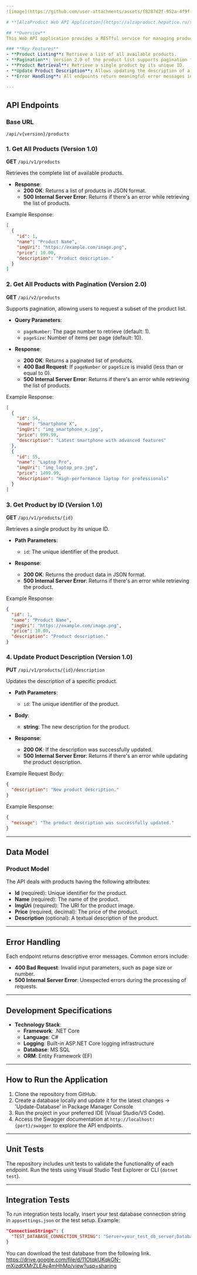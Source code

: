 ```yaml
---
![image](https://github.com/user-attachments/assets/f8287d2f-952a-4f9f-a77a-9c1badce8156)

# **[AlzaProduct Web API Application](https://alzaproduct.hepatico.ru/swagger/index.html)**

## **Overview**
This Web API application provides a RESTful service for managing products of an eshop, including endpoints to retrieve product listings, retrieve products by ID, and update product descriptions. The API supports multiple versions, pagination, and Swagger documentation for better visibility.

### **Key Features**
- **Product Listing**: Retrieve a list of all available products.
- **Pagination**: Version 2.0 of the product list supports pagination for efficient data retrieval.
- **Product Retrieval**: Retrieve a single product by its unique ID.
- **Update Product Description**: Allows updating the description of a specific product.
- **Error Handling**: All endpoints return meaningful error messages in case of failures.

---
```


## **API Endpoints**

### **Base URL**  
```
/api/v{version}/products
```

### **1. Get All Products (Version 1.0)**  
**GET** `/api/v1/products`

Retrieves the complete list of available products.

- **Response**:  
  - **200 OK**: Returns a list of products in JSON format.
  - **500 Internal Server Error**: Returns if there's an error while retrieving the list of products.

Example Response:
```json
[
  {
    "id": 1,
    "name": "Product Name",
    "imgUri": "https://example.com/image.png",
    "price": 10.00,
    "description": "Product description."
  }
]
```

### **2. Get All Products with Pagination (Version 2.0)**  
**GET** `/api/v2/products`

Supports pagination, allowing users to request a subset of the product list.

- **Query Parameters**:
  - `pageNumber`: The page number to retrieve (default: 1).
  - `pageSize`: Number of items per page (default: 10).
  
- **Response**:  
  - **200 OK**: Returns a paginated list of products.
  - **400 Bad Request**: If `pageNumber` or `pageSize` is invalid (less than or equal to 0).
  - **500 Internal Server Error**: Returns if there's an error while retrieving the list of products.

Example Response:
```json
[
  {
    "id": 54,
    "name": "Smartphone X",
    "imgUri": "img_smartphone_x.jpg",
    "price": 999.99,
    "description": "Latest smartphone with advanced features"
  },
  {
    "id": 55,
    "name": "Laptop Pro",
    "imgUri": "img_laptop_pro.jpg",
    "price": 1499.99,
    "description": "High-performance laptop for professionals"
  }
]
```

### **3. Get Product by ID (Version 1.0)**  
**GET** `/api/v1/products/{id}`

Retrieves a single product by its unique ID.

- **Path Parameters**:
  - `id`: The unique identifier of the product.

- **Response**:  
  - **200 OK**: Returns the product data in JSON format.
  - **500 Internal Server Error**: Returns if there's an error while retrieving the product.

Example Response:
```json
{
  "id": 1,
  "name": "Product Name",
  "imgUri": "https://example.com/image.png",
  "price": 10.00,
  "description": "Product description."
}
```

### **4. Update Product Description (Version 1.0)**  
**PUT** `/api/v1/products/{id}/description`

Updates the description of a specific product.

- **Path Parameters**:
  - `id`: The unique identifier of the product.

- **Body**:
  - **string**: The new description for the product.

- **Response**:  
  - **200 OK**: If the description was successfully updated.
  - **500 Internal Server Error**: Returns if there's an error while updating the product description.

Example Request Body:
```json
{
  "description": "New product description."
}
```

Example Response:
```json
{
  "message": "The product description was successfully updated."
}
```

---

## **Data Model**

### **Product Model**  
The API deals with products having the following attributes:

- **Id** (required): Unique identifier for the product.
- **Name** (required): The name of the product.
- **ImgUri** (required): The URI for the product image.
- **Price** (required, decimal): The price of the product.
- **Description** (optional): A textual description of the product.

---

## **Error Handling**
Each endpoint returns descriptive error messages. Common errors include:

- **400 Bad Request**: Invalid input parameters, such as page size or number.
- **500 Internal Server Error**: Unexpected errors during the processing of requests.

---

## **Development Specifications**

- **Technology Stack**:
  - **Framework**: .NET Core 
  - **Language**: C#
  - **Logging**: Built-in ASP.NET Core logging infrastructure
  - **Database**: MS SQL
  - **ORM**: Entity Framework (EF)

---

## **How to Run the Application**

1. Clone the repository from GitHub.
2. Create a database locally and update it for the latest changes -> 'Update-Database' in Package Manager Console 
3. Run the project in your preferred IDE (Visual Studio/VS Code).
4. Access the Swagger documentation at `http://localhost:{port}/swagger` to explore the API endpoints.

---

## **Unit Tests**

The repository includes unit tests to validate the functionality of each endpoint. Run the tests using Visual Studio Test Explorer or CLI (`dotnet test`).

---

## **Integration Tests**

To run integration tests locally, insert your test database connection string in `appsettings.json` or the test setup. Example:

```json
"ConnectionStrings": {
  "TEST_DATABASE_CONNECTION_STRING": "Server=your_test_db_server;Database=AlzaProductTestDb;User Id=your_user;Password=your_password;"
}
```
You can download the test database from the following link. https://drive.google.com/file/d/11OtqkUKqkGN-mXizdtXMrZLEAy4mHhMo/view?usp=sharing
